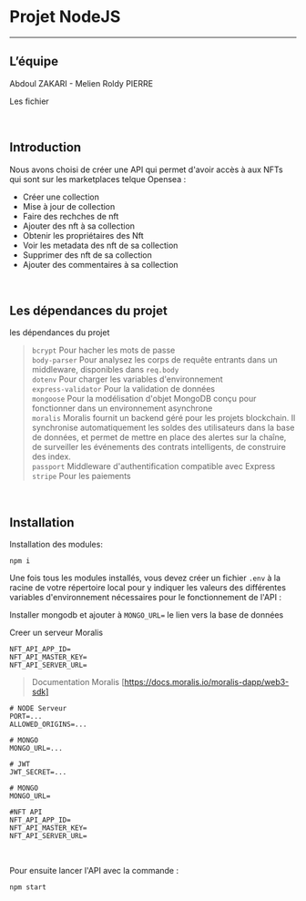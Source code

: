 # Projet NodeJS

---

## L’équipe

Abdoul ZAKARI - Melien Roldy PIERRE

Les fichier 

<br>


## Introduction

Nous avons choisi de créer une API qui permet d'avoir accès à aux NFTs qui sont sur les marketplaces telque Opensea :
- Créer une collection
- Mise à jour de collection
- Faire des rechches de nft
- Ajouter des nft à sa collection
- Obtenir les propriétaires des Nft
- Voir les metadata des nft de sa collection
- Supprimer des nft de sa collection
- Ajouter des commentaires à sa collection  


<br>

## Les dépendances du projet

les dépendances du projet

>`bcrypt` Pour hacher les mots de passe <br>
>`body-parser` Pour analysez les corps de requête entrants dans un middleware, disponibles dans `req.body` <br>
>`dotenv` Pour charger les variables d'environnement <br>
>`express-validator` Pour la validation de données <br>
>`mongoose` Pour la modélisation d'objet MongoDB conçu pour fonctionner dans un environnement asynchrone <br>
>`moralis` Moralis fournit un backend géré pour les projets blockchain. Il synchronise automatiquement les soldes des  utilisateurs dans la base de données, et permet de mettre en place des alertes sur la chaîne, de surveiller les événements des contrats intelligents, de construire des index. <br>
>`passport`  Middleware d'authentification compatible avec Express <br>
>`stripe` Pour les paiements

<br>


## Installation

Installation des modules:

```
npm i
```

Une fois tous les modules installés, vous devez créer un fichier `.env` à la racine de votre répertoire local pour y indiquer les valeurs des différentes variables d'environnement nécessaires pour le fonctionnement de l'API : 

Installer mongodb et ajouter à `MONGO_URL=` le lien vers la base de données

Creer un serveur Moralis
```
NFT_API_APP_ID=
NFT_API_MASTER_KEY=
NFT_API_SERVER_URL=
```
>Documentation Moralis [https://docs.moralis.io/moralis-dapp/web3-sdk]

```
# NODE Serveur
PORT=...
ALLOWED_ORIGINS=...

# MONGO
MONGO_URL=...

# JWT
JWT_SECRET=...

# MONGO
MONGO_URL=

#NFT API
NFT_API_APP_ID=
NFT_API_MASTER_KEY=
NFT_API_SERVER_URL=
```


<br>

Pour ensuite lancer l'API avec la commande : 

```
npm start 
```